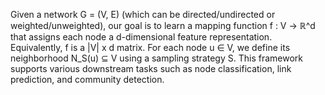 Given a network G = (V, E) (which can be directed/undirected or weighted/unweighted), our goal is to learn a mapping function f : V -> ℝ^d that assigns each node a d-dimensional feature representation. Equivalently, f is a |V| x d matrix. For each node u ∈ V, we define its neighborhood N_S(u) ⊆ V using a sampling strategy S. This framework supports various downstream tasks such as node classification, link prediction, and community detection.
